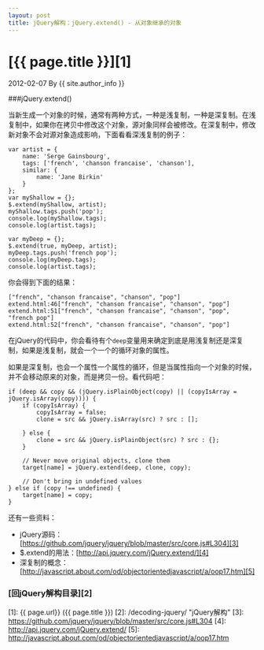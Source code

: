 ```yaml
---
layout: post
title: jQuery解构：jQuery.extend() - 从对象继承的对象
---
```

# [{{ page.title }}][1]
2012-02-07 By {{ site.author_info }}

###jQuery.extend()

当新生成一个对象的时候，通常有两种方式，一种是浅复制，一种是深复制。在浅复制中，如果你在拷贝中修改这个对象，源对象同样会被修改。在深复制中，修改新对象不会对源对象造成影响，下面看看深浅复制的例子：

    var artist = {
        name: 'Serge Gainsbourg',
        tags: ['french', 'chanson francaise', 'chanson'],
        similar: {
            name: 'Jane Birkin'
        }
    };
    var myShallow = {};
    $.extend(myShallow, artist);
    myShallow.tags.push('pop');
    console.log(myShallow.tags);
    console.log(artist.tags);
     
    var myDeep = {};
    $.extend(true, myDeep, artist);
    myDeep.tags.push('french pop');
    console.log(myDeep.tags);
    console.log(artist.tags);

你会得到下面的结果：

    ["french", "chanson francaise", "chanson", "pop"]
    extend.html:46["french", "chanson francaise", "chanson", "pop"]
    extend.html:51["french", "chanson francaise", "chanson", "pop", "french pop"]
    extend.html:52["french", "chanson francaise", "chanson", "pop"]

在jQuery的代码中，你会看待有个`deep`变量用来确定到底是用浅复制还是深复制，如果是浅复制，就会一个一个的循环对象的属性。

如果是深复制，也会一个属性一个属性的循环，但是当属性指向一个对象的时候，并不会移动原来的对象，而是拷贝一份。看代码吧：

    if (deep && copy && (jQuery.isPlainObject(copy) || (copyIsArray = jQuery.isArray(copy)))) {
        if (copyIsArray) {
            copyIsArray = false;
            clone = src && jQuery.isArray(src) ? src : [];
     
        } else {
            clone = src && jQuery.isPlainObject(src) ? src : {};
        }
     
        // Never move original objects, clone them
        target[name] = jQuery.extend(deep, clone, copy);
     
        // Don't bring in undefined values
    } else if (copy !== undefined) {
        target[name] = copy;
    }

还有一些资料：

* jQuery源码：[https://github.com/jquery/jquery/blob/master/src/core.js#L304][3]
* $.extend的用法：[http://api.jquery.com/jQuery.extend/][4]
* 深复制的概念：[http://javascript.about.com/od/objectorientedjavascript/a/oop17.htm][5]


### [回jQuery解构目录][2]
[BeiYuu]:    http://beiyuu.com  "BeiYuu"
[jQuery]:   http://jquery.com/ "jQuery"
[1]:    {{ page.url}}  ({{ page.title }})
[2]:    /decoding-jquery/ "jQuery解构"
[3]:    https://github.com/jquery/jquery/blob/master/src/core.js#L304
[4]:    http://api.jquery.com/jQuery.extend/
[5]:    http://javascript.about.com/od/objectorientedjavascript/a/oop17.htm
